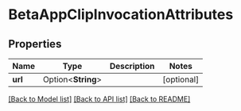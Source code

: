# BetaAppClipInvocationAttributes

## Properties

Name | Type | Description | Notes
------------ | ------------- | ------------- | -------------
**url** | Option<**String**> |  | [optional]

[[Back to Model list]](../README.md#documentation-for-models) [[Back to API list]](../README.md#documentation-for-api-endpoints) [[Back to README]](../README.md)


